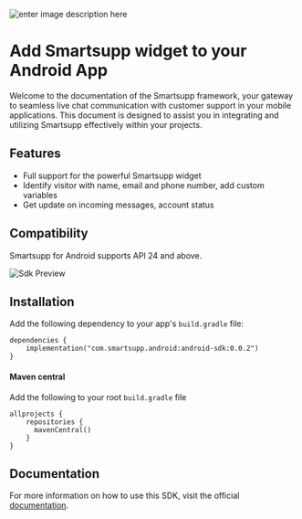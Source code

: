 ![enter image description here](https://docs.smartsupp.com/assets/img/logo.svg)

# Add Smartsupp widget to your Android App

Welcome to the documentation of the Smartsupp framework, your gateway to seamless live chat communication with customer support in your mobile applications. This document is designed to assist you in integrating and utilizing Smartsupp effectively within your projects.

## Features

- Full support for the powerful Smartsupp widget
- Identify visitor with name, email and phone number, add custom variables
- Get update on incoming messages, account status

## Compatibility

Smartsupp for Android supports API 24 and above.

![Sdk Preview](https://github.com/smartsupp/smartsupp-sdk-android/blob/add_readme_docs/art/sdk_preview.png)

## Installation

Add the following dependency to your app's  `build.gradle`  file:

    dependencies {
        implementation("com.smartsupp.android:android-sdk:0.0.2")
    }

#### Maven central

Add the following to your root `build.gradle` file

    allprojects {
        repositories {
          mavenCentral()
        }
    }

## Documentation
For more information on how to use this SDK, visit the official [documentation](https://docs.smartsupp.com/smartsupp-sdk/).